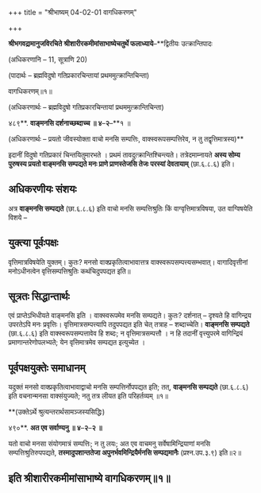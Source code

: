 +++
title = "श्रीभाष्यम् 04-02-01 वागधिकरणम्"

+++


**श्रीभगवद्रामानुजविरचिते श्रीशारीरकमीमांसाभाष्येचतुर्थे फलाध्याये**–**द्वितीयः उत्क्रान्तिपादः

(अधिकरणानि – 11, सूत्राणि 20)

(पादार्थः – ब्रह्मविदुषो गतिप्रकारचिन्तायां प्रथममुत्क्रान्तिचिन्ता)

वागधिकरणम्॥१॥

(अधिकरणार्थः – ब्रह्मविदुषो गतिप्रकारचिन्तायां प्रथममुत्क्रान्तिचिन्ता)

४८९**. **वाङ्मनसि दर्शनाच्छब्दाच्च ॥ ४**–**२**–**१ ॥

(अधिकरणार्थः – प्रयतो जीवस्योक्ता वाचो मनसि सम्पत्तिः, वाक्स्वरूपसम्पत्तिरेव, न तु तद्वृत्तिमात्रस्य)**

इदानीं विदुषो गतिप्रकारं चिन्तयितुमारभते । प्रथमं तावदुत्क्रान्तिश्चिन्त्यते। तत्रेदमाम्नायते **अस्य सोम्य पुरुषस्य प्रयतो वाङ्मनसि सम्पद्यते मनः प्राणे प्राणस्तेजसि तेजः परस्यां देवतायाम्** (छा.६.८.६) इति।

## अधिकरणीयः संशयः

अत्र **वाङ्मनसि सम्पद्यते** (छा.६.८.६) इति वाचो मनसि सम्पत्तिश्रुतिः किं वाग्वृत्तिमात्रविषया, उत वाग्विषयेति विशये –

## युक्त्या पूर्वःपक्षः

वृत्तिमात्रविषयेति युक्तम्। कुतः? मनसो वाक्प्रकृतित्वाभावात्तत्र वाक्स्वरूपसम्पत्त्यसम्भवात्। वागादिवृत्तीनां मनोऽधीनत्वेन वृत्तिसम्पत्तिश्रुतिः कथंचिदुपपद्यत इति॥

## सूत्रतः सिद्धान्तार्थः

एवं प्राप्तेऽभिधीयते वाङ्मनसि इति । वाक्स्वरूपमेव मनसि सम्पद्यते। कुतः? दर्शनात् – दृश्यते हि वागिन्द्रय उपरतेऽपि मनः प्रवृत्तिः। वृत्तिमात्रसम्पत्त्यापि तदुपपद्यत इति चेत् तत्राह – शब्दाच्चेति।
**वाङ्मनसि सम्पद्यते** (छा.६.८.६) इति वाक्स्वरूपसम्पत्तावेव हि शब्दः; न वृत्तिमात्रसम्पत्तौ । न हि तदानीं वृत्त्युपरमे वागिन्द्रियं प्रमाणान्तरेणोपलभ्यते; येन वृत्तिमात्रमेव सम्पद्यत इत्युच्येत ।

## पूर्वपक्षयुक्तेः समाधानम्

यदुक्तं मनसो वाक्प्रकृतित्वाभावाद्वाचो मनसि सम्पत्तिर्नोपपद्यत इति; तत्, **वाङ्मनसि सम्पद्यते** (छा.६.८.६) इति वचनान्मनसा वाक्संयुज्यते; नतु तत्र लीयत इति परिहर्तव्यम् ॥१॥

**(उक्तेऽर्थे श्रुत्यन्तरार्थसामञ्जस्यसिद्धिः)

४९०**. **अत एव सर्वाण्यनु ॥ ४**–**२**–**२ ॥**

यतो वाचो मनसा संयोगमात्रं सम्पत्तिः; न तु लयः; अत एव वाचमनु सर्वेषामिन्द्रियाणां मनसि सम्पत्तिश्रुतिरुपपद्यते,
**तस्मादुपशान्ततेजा अपुनर्भवमिन्द्रियैर्मनसि सम्पद्यमानैः** (प्रश्न.उप.३.९) इति॥२॥

## इति श्रीशारीरकमीमांसाभाष्ये वागधिकरणम्॥१॥


